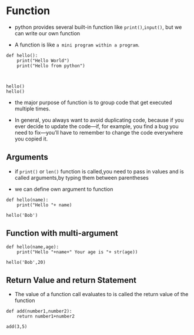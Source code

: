 # Function

- python provides several built-in function like `print()`,`input()`, but we can write our own function

-  A function is like `a mini program within a program`.


```
def hello():
	print("Hello World")
	print("Hello from python")



hello()
hello()
```

- the major purpose of function is to group code that get executed multiple times.

- In general, you always want to avoid duplicating code, because if you ever decide to update the code—if, for example, you find a bug you need to fix—you’ll have to remember to change the code everywhere you copied it.


## Arguments

- if `print()` or `len()` function is called,you need to pass in values and is called arguments,by typing them between parentheses

- we can define own argument to function 

```
def hello(name):
	print("Hello "+ name)

hello('Bob')

```

## Function with multi-argument

```
def hello(name,age):
	print("Hello "+name+" Your age is "+ str(age))

hello('Bob',20)

```

## Return Value and return Statement


- The value of a function call evaluates to is called the return value of the function

```
def add(number1,number2):
	return number1+number2

add(3,5)
```


